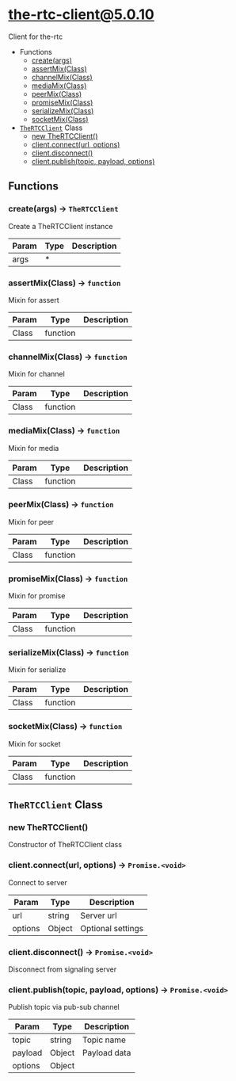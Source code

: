 <!-- // Code generated by coz. DO NOT EDIT. -->
# the-rtc-client@5.0.10

Client for the-rtc

+ Functions
  + [create(args)](#the-rtc-client-function-create)
  + [assertMix(Class)](#the-rtc-client-function-assert-mix)
  + [channelMix(Class)](#the-rtc-client-function-channel-mix)
  + [mediaMix(Class)](#the-rtc-client-function-media-mix)
  + [peerMix(Class)](#the-rtc-client-function-peer-mix)
  + [promiseMix(Class)](#the-rtc-client-function-promise-mix)
  + [serializeMix(Class)](#the-rtc-client-function-serialize-mix)
  + [socketMix(Class)](#the-rtc-client-function-socket-mix)
+ [`TheRTCClient`](#the-rtc-client-classes) Class
  + [new TheRTCClient()](#the-rtc-client-classes-the-r-t-c-client-constructor)
  + [client.connect(url, options)](#the-rtc-client-classes-the-r-t-c-client-connect)
  + [client.disconnect()](#the-rtc-client-classes-the-r-t-c-client-disconnect)
  + [client.publish(topic, payload, options)](#the-rtc-client-classes-the-r-t-c-client-publish)

## Functions

<a class='md-heading-link' name="the-rtc-client-function-create" ></a>

### create(args) -> `TheRTCClient`

Create a TheRTCClient instance

| Param | Type | Description |
| ----- | --- | -------- |
| args | * |  |

<a class='md-heading-link' name="the-rtc-client-function-assert-mix" ></a>

### assertMix(Class) -> `function`

Mixin for assert

| Param | Type | Description |
| ----- | --- | -------- |
| Class | function |  |

<a class='md-heading-link' name="the-rtc-client-function-channel-mix" ></a>

### channelMix(Class) -> `function`

Mixin for channel

| Param | Type | Description |
| ----- | --- | -------- |
| Class | function |  |

<a class='md-heading-link' name="the-rtc-client-function-media-mix" ></a>

### mediaMix(Class) -> `function`

Mixin for media

| Param | Type | Description |
| ----- | --- | -------- |
| Class | function |  |

<a class='md-heading-link' name="the-rtc-client-function-peer-mix" ></a>

### peerMix(Class) -> `function`

Mixin for peer

| Param | Type | Description |
| ----- | --- | -------- |
| Class | function |  |

<a class='md-heading-link' name="the-rtc-client-function-promise-mix" ></a>

### promiseMix(Class) -> `function`

Mixin for promise

| Param | Type | Description |
| ----- | --- | -------- |
| Class | function |  |

<a class='md-heading-link' name="the-rtc-client-function-serialize-mix" ></a>

### serializeMix(Class) -> `function`

Mixin for serialize

| Param | Type | Description |
| ----- | --- | -------- |
| Class | function |  |

<a class='md-heading-link' name="the-rtc-client-function-socket-mix" ></a>

### socketMix(Class) -> `function`

Mixin for socket

| Param | Type | Description |
| ----- | --- | -------- |
| Class | function |  |



<a class='md-heading-link' name="the-rtc-client-classes"></a>

## `TheRTCClient` Class






<a class='md-heading-link' name="the-rtc-client-classes-the-r-t-c-client-constructor" ></a>

### new TheRTCClient()

Constructor of TheRTCClient class



<a class='md-heading-link' name="the-rtc-client-classes-the-r-t-c-client-connect" ></a>

### client.connect(url, options) -> `Promise.<void>`

Connect to server

| Param | Type | Description |
| ----- | --- | -------- |
| url | string | Server url |
| options | Object | Optional settings |


<a class='md-heading-link' name="the-rtc-client-classes-the-r-t-c-client-disconnect" ></a>

### client.disconnect() -> `Promise.<void>`

Disconnect from signaling server

<a class='md-heading-link' name="the-rtc-client-classes-the-r-t-c-client-publish" ></a>

### client.publish(topic, payload, options) -> `Promise.<void>`

Publish topic via pub-sub channel

| Param | Type | Description |
| ----- | --- | -------- |
| topic | string | Topic name |
| payload | Object | Payload data |
| options | Object |  |




